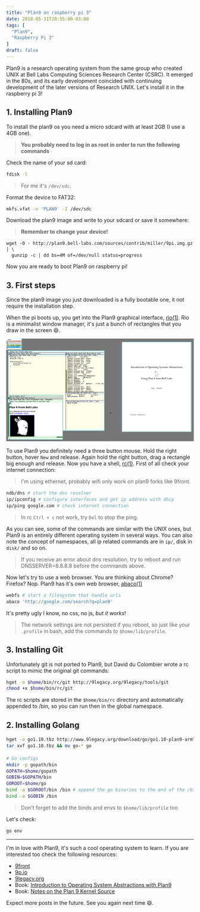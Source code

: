 ```yaml
---
title: "Plan9 on raspberry pi 3"
date: 2018-05-31T20:55:00-03:00
tags: [
  "Plan9",
  "Raspberry Pi 3"
]
draft: false
---
```


Plan9 is a research operating system from the same group who created UNIX at Bell Labs Computing Sciences Research Center (CSRC). It emerged in the 80s, and its early development coincided with continuing development of the later versions of Research UNIX. Let's install it in the raspberry pi 3!

<!--more-->

## 1. Installing Plan9

To install the plan9 os you need a micro sdcard with at least 2GB (I use a 4GB one).

> **You probably need to log in as root in order to run the following commands**

Check the name of your sd card:

```bash
fdisk -l
```

> For me it's `/dev/sdc`.

Format the device to FAT32:

```bash
mkfs.vfat -n 'PLAN9' -I /dev/sdc
```

Download the plan9 image and write to your sdcard or save it somewhere:

> **Remember to change your device!**

```
wget -O - http://plan9.bell-labs.com/sources/contrib/miller/9pi.img.gz | \
  gunzip -c | dd bs=4M of=/dev/null status=progress
```

Now you are ready to boot Plan9 on raspberry pi!

## 3. First steps

Since the plan9 image you just downloaded is a fully bootable one, it not require the installation step.

When the pi boots up, you get into the Plan9 graphical interface, [rio(1)](http://man.cat-v.org/plan_9/1/rio). Rio is a minimalist window manager, it's just a bunch of rectangles that you draw in the screen 😄.

![Plan9 Rio](../../images/posts/plan9.png)

To use Plan9 you definitely need a three button mouse. Hold the right button, hover `New` and release. Again hold the right button, drag a rectangle big enough and release. Now you have a shell, [rc(1)](http://man.cat-v.org/plan_9/1/rc). First of all check your internet connection:

> I'm using ethernet, probably wifi only work on plan9 forks like 9front.

```bash
ndb/dns # start the dns resolver
ip/ipconfig # configure interfaces and get ip address with dhcp
ip/ping google.com # check internet connection
```

> In rc `Ctrl + c` not work, try `Del` to stop the ping.

As you can see, some of the commands are similar with the UNIX ones, but Plan9 is an entirely different operating system in several ways. You can also note the concept of namespaces, all ip related commands are in `ip/`, disk in `disk/` and so on.

> If you receive an error about dns resolution, try to reboot and run DNSSERVER=8.8.8.8 before the commands above.

Now let's try to use a web browser. You are thinking about Chrome? Firefox? Nop. Plan9 has it's own web browser, [abaco(1)](http://man.cat-v.org/plan_9/1/abaco)

```bash
webfs # start a filesystem that handle urls
abaco 'http://google.com/search?q=plan9'
```

It's pretty ugly I know, no css, no js, _but it works_!

> The network settings are not persisted if you reboot, so just like your `.profile` in bash, add the commands to `$home/lib/profile`.

## 3. Installing Git

Unfortunately git is not ported to Plan9, but David du Colombier wrote a rc script to mimic the original git commands:

```bash
hget -o $home/bin/rc/git http://9legacy.org/9legacy/tools/git
chmod +x $home/bin/rc/git
```

The rc scripts are stored in the `$home/bin/rc` directory and automatically appended to /bin, so you can run then in the global namespace.

## 2. Installing Golang

```bash
hget -o go1.10.tbz http://www.9legacy.org/download/go/go1.10-plan9-arm7-bootstrap.tbz
tar xvf go1.10.tbz && mv go-* go

# Go configs
mkdir -p gopath/bin
GOPATH=$home/gopath
GOBIN=$GOPATH/bin
GOROOT=$home/go
bind -a $GOROOT/bin /bin # append the go binaries to the end of the /bin entries
bind -a $GOBIN /bin
```

> Don't forget to add the binds and envs to `$home/lib/profile` too

Let's check:

```bash
go env
```

---

I'm in love with Plan9, it's such a cool operating system to learn. If you are interested too check the following resources:

- [9front](http://fqa.9front.org)
- [9p.io](https://9p.io/plan9/)
- [9legacy.org](http://www.9legacy.org)
- Book: [Introduction to Operating System Abstractions with Plan9](https://lsub.org/who/nemo/9.intro.pdf)
- Book: [Notes on the Plan 9 Kernel Source](http://www.r-5.org/files/books/computers/internals/unix/Francisco_Ballesteros-Notes_on_the_Plan_9_Kernel_Source-EN.pdf)

Expect more posts in the future. See you again next time 😄.
